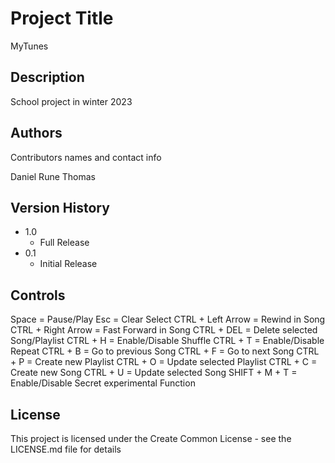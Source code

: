 # Project Title

MyTunes

## Description

School project in winter 2023

## Authors

Contributors names and contact info

Daniel 
Rune 
Thomas 


## Version History
* 1.0
    * Full Release
* 0.1
    * Initial Release

## Controls

Space = Pause/Play
Esc = Clear Select
CTRL + Left Arrow = Rewind in Song
CTRL + Right Arrow = Fast Forward in Song 
CTRL + DEL = Delete selected Song/Playlist
CTRL + H = Enable/Disable Shuffle
CTRL + T = Enable/Disable Repeat
CTRL + B = Go to previous Song
CTRL + F = Go to next Song
CTRL + P = Create new Playlist
CTRL + O = Update selected Playlist
CTRL + C = Create new Song
CTRL + U = Update selected Song
SHIFT + M + T = Enable/Disable Secret experimental Function


## License

This project is licensed under the Create Common License - see the LICENSE.md file for details

